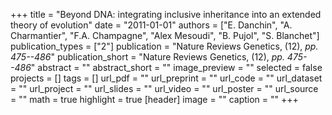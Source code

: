+++
title = "Beyond DNA: integrating inclusive inheritance into an extended theory of evolution"
date = "2011-01-01"
authors = ["E. Danchin", "A. Charmantier", "F.A. Champagne", "Alex Mesoudi", "B. Pujol", "S. Blanchet"]
publication_types = ["2"]
publication = "Nature Reviews Genetics, (12), _pp. 475--486_"
publication_short = "Nature Reviews Genetics, (12), _pp. 475--486_"
abstract = ""
abstract_short = ""
image_preview = ""
selected = false
projects = []
tags = []
url_pdf = ""
url_preprint = ""
url_code = ""
url_dataset = ""
url_project = ""
url_slides = ""
url_video = ""
url_poster = ""
url_source = ""
math = true
highlight = true
[header]
image = ""
caption = ""
+++
